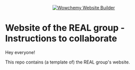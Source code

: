 <p align="center"><a href="https://wowchemy.com" target="_blank" rel="noopener"><img src="https://wowchemy.com/img/logo_200px.png" alt="Wowchemy Website Builder"></a></p>

# Website of the REAL group - Instructions to collaborate

Hey everyone!

This repo contains (a template of) the REAL group's website.


